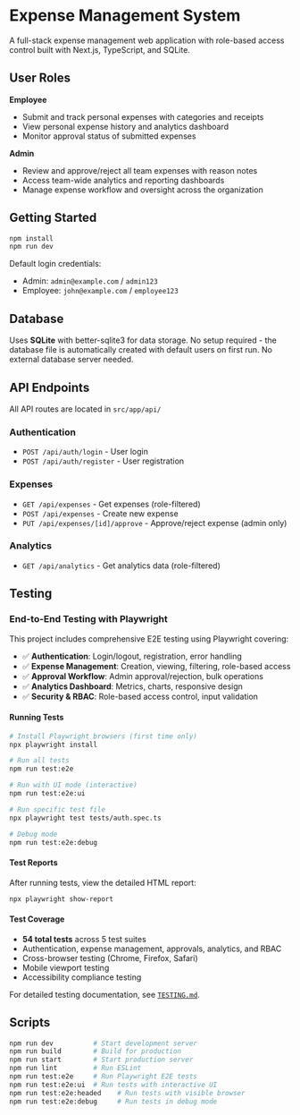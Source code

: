# Expense Management System

A full-stack expense management web application with role-based access control built with Next.js, TypeScript, and SQLite.

## User Roles

**Employee**

- Submit and track personal expenses with categories and receipts
- View personal expense history and analytics dashboard
- Monitor approval status of submitted expenses

**Admin**

- Review and approve/reject all team expenses with reason notes
- Access team-wide analytics and reporting dashboards
- Manage expense workflow and oversight across the organization

## Getting Started

```bash
npm install
npm run dev
```

Default login credentials:

- Admin: `admin@example.com` / `admin123`
- Employee: `john@example.com` / `employee123`

## Database

Uses **SQLite** with better-sqlite3 for data storage. No setup required - the database file is automatically created with default users on first run. No external database server needed.

## API Endpoints

All API routes are located in `src/app/api/`

### Authentication

- `POST /api/auth/login` - User login
- `POST /api/auth/register` - User registration

### Expenses

- `GET /api/expenses` - Get expenses (role-filtered)
- `POST /api/expenses` - Create new expense
- `PUT /api/expenses/[id]/approve` - Approve/reject expense (admin only)

### Analytics

- `GET /api/analytics` - Get analytics data (role-filtered)

## Testing

### End-to-End Testing with Playwright

This project includes comprehensive E2E testing using Playwright covering:

- ✅ **Authentication**: Login/logout, registration, error handling
- ✅ **Expense Management**: Creation, viewing, filtering, role-based access
- ✅ **Approval Workflow**: Admin approval/rejection, bulk operations
- ✅ **Analytics Dashboard**: Metrics, charts, responsive design
- ✅ **Security & RBAC**: Role-based access control, input validation

#### Running Tests

```bash
# Install Playwright browsers (first time only)
npx playwright install

# Run all tests
npm run test:e2e

# Run with UI mode (interactive)
npm run test:e2e:ui

# Run specific test file
npx playwright test tests/auth.spec.ts

# Debug mode
npm run test:e2e:debug
```

#### Test Reports

After running tests, view the detailed HTML report:

```bash
npx playwright show-report
```

#### Test Coverage

- **54 total tests** across 5 test suites
- Authentication, expense management, approvals, analytics, and RBAC
- Cross-browser testing (Chrome, Firefox, Safari)
- Mobile viewport testing
- Accessibility compliance testing

For detailed testing documentation, see [`TESTING.md`](./TESTING.md).

## Scripts

```bash
npm run dev          # Start development server
npm run build        # Build for production
npm run start        # Start production server
npm run lint         # Run ESLint
npm run test:e2e     # Run Playwright E2E tests
npm run test:e2e:ui  # Run tests with interactive UI
npm run test:e2e:headed    # Run tests with visible browser
npm run test:e2e:debug     # Run tests in debug mode
```
